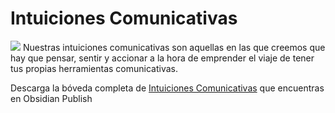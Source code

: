 # Intuiciones Comunicativas


![](intuiciones-comunicativas.png)
Nuestras intuiciones comunicativas son aquellas en las que creemos que hay que pensar, sentir y accionar a la hora de emprender el viaje de tener tus propias herramientas comunicativas.

Descarga la bóveda completa de [Intuiciones Comunicativas](https://publish.obsidian.md/intuiciones-comunicativas/Intuiciones/INTUICIONES+COMUNICATIVAS) que encuentras en Obsidian Publish

